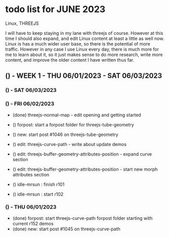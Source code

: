 # todo list for JUNE 2023

Linux, THREEJS

I will have to keep staying in my lane with threejs of course. However at this time I should also expand, and edit Linux content at least a little as well now. Linux is has a much wider user base, so there is the potential of more traffic. However in any case I use Linux every day, there is much more for me to learn about it, so it just makes sense to do more research, write more content, and improve the older content I have written thus far.


<!-------- ----------
-- WEEK 1
---------- --------->
## () - WEEK 1 - THU 06/01/2023 - SAT 06/03/2023

### () - SAT 06/03/2023

### () - FRI 06/02/2023
* (done) threejs-normal-map - edit opening and getting started
* () forpost: start a forpost folder for threejs-tube-geometry
* () new:  start post #1046 on threejs-tube-geometry

* () edit: threejs-curve-path - write about update demos

* () edit: threejs-buffer-geometry-attributes-position - expand curve section
* () edit: threejs-buffer-geometry-attributes-position - start new morph attributes section

* () idle-mrsun : finish r101
* () idle-mrsun : start r102


### () - THU 06/01/2023
* (done) forpost: start threejs-curve-path forpost folder starting with current r152 demos
* (done) new:  start post #1045 on threejs-curve-path


